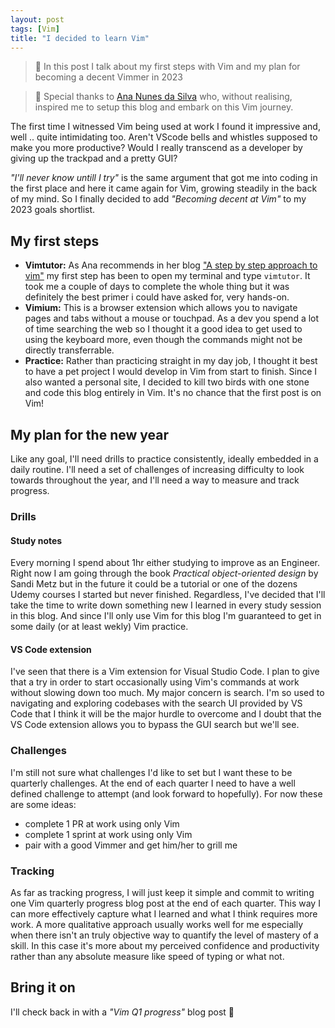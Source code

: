 ```yaml
---
layout: post
tags: [Vim]
title: "I decided to learn Vim"
---
```

> **🎯** In this post I talk about my first steps with Vim and my plan for becoming a decent Vimmer in 2023 

> **🙏** Special thanks to [Ana Nunes da Silva](https://www.ananunesdasilva.com/) who, without realising, inspired me to setup this blog and embark on this Vim journey.

The first time I witnessed Vim being used at work I found it impressive and, well .. quite intimidating too. Aren't VScode bells and whistles supposed to make you more productive? Would I really transcend as a developer by giving up the trackpad and a pretty GUI? 

_"I'll never know untill I try"_ is the same argument that got me into coding in the first place and here it came again for Vim, growing steadily in the back of my mind. So I finally decided to add _"Becoming decent at Vim"_ to my 2023 goals shortlist. 

## My first steps

- **Vimtutor:** As Ana recommends in her blog ["A step by step approach to vim"](https://www.ananunesdasilva.com/posts/step-by-step-vim) my first step has been to open my terminal and type `vimtutor`. It took me a couple of days to complete the whole thing but it was definitely the best primer i could have asked for, very hands-on.
- **Vimium:** This is a browser extension which allows you to navigate pages and tabs without a mouse or touchpad. As a dev you spend a lot of time searching the web so I thought it a good idea to get used to using the keyboard more, even though the commands might not be directly transferrable.
- **Practice:** Rather than practicing straight in my day job, I thought it best to have a pet project I would develop in Vim from start to finish. Since I also wanted a personal site, I decided to kill two birds with one stone and code this blog entirely in Vim. It's no chance that the first post is on Vim!   

## My plan for the new year

Like any goal, I'll need drills to practice consistently, ideally embedded in a daily routine. I'll need a set of challenges of increasing difficulty to look towards throughout the year, and I'll need a way to measure and track progress.

### Drills

#### Study notes
Every morning I spend about 1hr either studying to improve as an Engineer. Right now I am going through the book _Practical object-oriented design_ by Sandi Metz but in the future it could be a tutorial or one of the dozens Udemy courses I started but never finished. Regardless, I've decided that I'll take the time to write down something new I learned in every study session in this blog. And since I'll only use Vim for this blog I'm guaranteed to get in some daily (or at least wekly) Vim practice.

#### VS Code extension
I've seen that there is a Vim extension for Visual Studio Code. I plan to give that a try in order to start occasionally using Vim's commands at work without slowing down too much. My major concern is search. I'm so used to navigating and exploring codebases with the search UI provided by VS Code that I think it will be the major hurdle to overcome and I doubt that the VS Code extension allows you to bypass the GUI search but we'll see.
  
### Challenges
I'm still not sure what challenges I'd like to set but I want these to be quarterly challenges. At the end of each quarter I need to have a well defined challenge to attempt (and look forward to hopefully). For now these are some ideas:
- complete 1 PR at work using only Vim
- complete 1 sprint at work using only Vim
- pair with a good Vimmer and get him/her to grill me

### Tracking
As far as tracking progress, I will just keep it simple and commit to writing one Vim quarterly progress blog post at the end of each quarter. This way I can more effectively capture what I learned and what I think requires more work. A more qualitative approach usually works well for me especially when there isn't an truly objective way to quantify the level of mastery of a skill. In this case it's more about my perceived confidence and productivity rather than any absolute measure like speed of typing or what not.

## Bring it on

I'll check back in with a _"Vim Q1 progress"_ blog post 👋 


